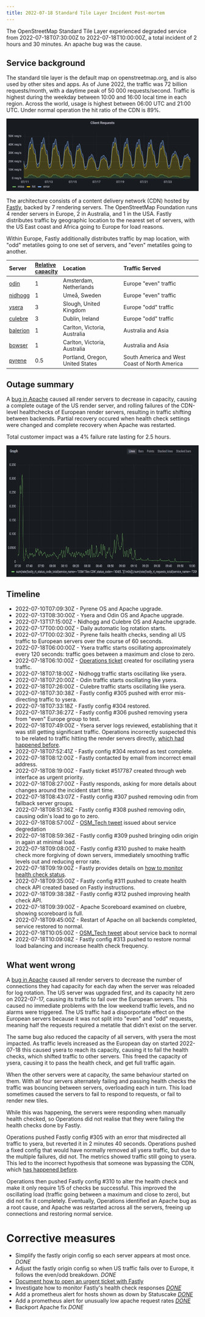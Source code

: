 ```yaml
---
title: 2022-07-18 Standard Tile Layer Incident Post-mortem
---
```


The OpenStreetMap Standard Tile Layer experienced degraded service from 2022-07-18T07:30:00Z to 2022-07-18T10:00:00Z, a total incident of 2 hours and 30 minutes. An apache bug was the cause.

## Service background
The standard tile layer is the default map on openstreetmap.org, and is also used by other sites and apps. As of June 2022, the traffic was 72 billion requests/month, with a daytime peak of 50 000 requests/second. Traffic is highest during the weekday between 10:00 and 16:00 local time in each region. Across the world, usage is highest between 06:00 UTC and 21:00 UTC.  Under normal operation the hit ratio of the CDN is 89%.

![Graph showing weekly traffic cycle](traffic.png)

The architecture consists of a content delivery network (CDN) hosted by [Fastly](https://www.fastly.com/blog/how-openstreetmap-uses-our-modern-cdn-to-push-near-instant-updates-worldwide), backed by 7 rendering servers. The OpenStreetMap Foundation runs 4 render servers in Europe, 2 in Australia, and 1 in the USA. Fastly distributes traffic by geographic location to the nearest set of servers, with the US East coast and Africa going to Europe for load reasons.

Within Europe, Fastly additionally distributes traffic by map location, with "odd" metatiles going to one set of servers, and "even" metatiles going to another.

| Server   | [Relative<br>capacity](https://github.com/openstreetmap/chef/pull/513#issue-1304362286) | Location                        | Traffic Served |
|:--------|:---|:-------------------------------|:--------------|
| [odin](https://hardware.openstreetmap.org/servers/odin.openstreetmap.org/) | 1 | Amsterdam, Netherlands | Europe "even" traffic
| [nidhogg](https://hardware.openstreetmap.org/servers/nidhogg.openstreetmap.org/)  | 1 | Umeå, Sweden | Europe "even" traffic
| [ysera](https://hardware.openstreetmap.org/servers/ysera.openstreetmap.org/)    | 3 | Slough, United Kingdom | Europe "odd" traffic
| [culebre](https://hardware.openstreetmap.org/servers/culebre.openstreetmap.org/)  | 3 | Dublin, Ireland | Europe "odd" traffic
| [balerion](https://hardware.openstreetmap.org/servers/balerion.openstreetmap.org/) | 1 | Carlton, Victoria, Australia | Australia and Asia
| [bowser](https://hardware.openstreetmap.org/servers/bowser.openstreetmap.org/)   | 1 | Carlton, Victoria, Australia | Australia and Asia
| [pyrene](https://hardware.openstreetmap.org/servers/pyrene.openstreetmap.org/)   | 0.5 | Portland, Oregon, United States | South America and West Coast of North America

## Outage summary
A [bug in Apache](https://bz.apache.org/bugzilla/show_bug.cgi?id=66004) caused all render servers to decrease in capacity, causing a complete outage of the US render server, and rolling failures of the CDN-level healthchecks of European render servers, resulting in traffic shifting between backends. Partial recovery occured when health check settings were changed and complete recovery when Apache was restarted.

Total customer impact was a 4% failure rate lasting for 2.5 hours.

<img src="failure-rate.png" alt="Graph showing error rate" width="695" height="345">

## Timeline
* 2022-07-10T07:09:30Z - Pyrene OS and Apache upgrade.
* 2022-07-13T08:30:00Z - Ysera and Odin OS and Apache upgrade.
* 2022-07-13T17:15:00Z - Nidhogg and Culebre OS and Apache upgrade.
* 2022-07-17T00:00:00Z - Daily automatic log rotation starts.
* 2022-07-17T00:02:30Z - Pyrene fails health checks, sending all US traffic to European servers over the course of 60 seconds.
* 2022-07-18T06:00:00Z - Ysera traffic starts oscillating approximately every 120 seconds: traffic goes between a maximum and close to zero.
* 2022-07-18T06:10:00Z - [Operations ticket](https://github.com/openstreetmap/operations/issues/685) created for oscillating ysera traffic.
* 2022-07-18T07:18:00Z - Nidhogg traffic starts oscillating like ysera.
* 2022-07-18T07:20:00Z - Odin traffic starts oscillating like ysera.
* 2022-07-18T07:26:00Z - Culebre traffic starts oscillating like ysera.
* 2022-07-18T07:30:38Z - Fastly config #305 pushed with error mis-directing traffic to ysera.
* 2022-07-18T07:33:18Z - Fastly config #304 restored.
* 2022-07-18T07:36:27Z - Fastly config #306 pushed removing ysera from "even" Europe group to test.
* 2022-07-18T07:49:00Z - Ysera server logs reviewed, establishing that it was still getting significant traffic. Operations incorrectly suspected this to be related to traffic hitting the render servers directly, [which had happened before](https://github.com/openstreetmap/operations/issues/679).
* 2022-07-18T07:52:41Z - Fastly config #304 restored as test complete.
* 2022-07-18T08:12:00Z - Fastly contacted by email from incorrect email address.
* 2022-07-18T08:19:00Z - Fastly ticket #517787 created through web interface as urgent priority.
* 2022-07-18T08:27:00Z - Fastly responds, asking for more details about changes around the incident start time.
* 2022-07-18T08:43:07Z - Fastly config #307 pushed removing odin from fallback server groups.
* 2022-07-18T08:51:36Z - Fastly config #308 pushed removing odin, causing odin's load to go to zero.
* 2022-07-18T08:57:00Z - [OSM_Tech tweet](https://twitter.com/OSM_Tech/status/1548955132011749376) issued about service degredation
* 2022-07-18T08:59:36Z - Fastly config #309 pushed bringing odin origin in again at minimal load.
* 2022-07-18T09:08:00Z - Fastly config #310 pushed to make health check more forgiving of down servers, immediately smoothing traffic levels out and reducing error rate.
* 2022-07-18T09:19:00Z - Fastly provides details on [how to monitor health check status](https://support.fastly.com/hc/en-us/community/posts/360040444872-Monitoring-health-status-from-fastly-health-checks#:~:text=Regarding%20this%20topic%2C%20yes%2C%20we%27re%20aware%20of%20your%20needs%20as%20this%20is%20one%20of%20the%20frequently%20asked%20questions.).
* 2022-07-18T09:35:00Z - Fastly config #311 pushed to create health check API created based on Fastly instructions.
* 2022-07-18T09:38:38Z - Fastly config #312 pushed improving health check API.
* 2022-07-18T09:39:00Z - Apache Scoreboard examined on cluebre, showing scoreboard is full.
* 2022-07-18T09:45:00Z - Restart of Apache on all backends completed, service restored to normal.
* 2022-07-18T10:05:00Z - [OSM_Tech tweet](https://twitter.com/OSM_Tech/status/1548972120184475648) about service back to normal
* 2022-07-18T10:09:08Z - Fastly config #313 pushed to restore normal load balancing and increase health check frequency.

## What went wrong
A [bug in Apache](https://bz.apache.org/bugzilla/show_bug.cgi?id=66004) caused all render servers to decrease the number of connections they had capacity for each day when the server was reloaded for log rotation. The US server was upgraded first, and its capacity hit zero on 2022-07-17, causing its traffic to fail over the European servers. This caused no immediate problems with the low weekend traffic levels, and no alarms were triggered. The US traffic had a disporportate effect on the European servers because it was not split into "even" and "odd" requests, meaning half the requests required a metatile that didn't exist on the server.

The same bug also reduced the capacity of all servers, with ysera the most impacted. As traffic levels increased as the European day on started 2022-07-18 this caused ysera to reach its capacity, causing it to fail the health checks, which shifted traffic to other servers. This freed the capacity of ysera, causing it to pass the health check, and get full traffic again.

When the other servers were at capacity, the same behaviour started on them. With all four servers alternately failing and passing health checks the traffic was bouncing between servers, overloading each in turn. This load sometimes caused the servers to fail to respond to requests, or fail to render new tiles.

While this was happening, the servers were responding when manually health checked, so Operations did not realise that they were failing the health checks done by Fastly.

Operations pushed Fastly config #305 with an error that misdirected all traffic to ysera, but reverted it in 2 minutes 40 seconds. Operations pushed a fixed config that would have normally removed all ysera traffic, but due to the multiple failures, did not. The metrics showed traffic still going to ysera. This led to the incorrect hypothesis that someone was bypassing the CDN, which [has happened before](https://github.com/openstreetmap/operations/issues/679).

Operations then pushed Fastly config #310 to alter the health check and make it only require 1/5 of checks be successful. This improved the oscillating load (traffic going between a maximum and close to zero), but did not fix it completely. Eventually, Operations identified an Apache bug as a root cause, and Apache was restarted across all the servers, freeing up connections and restoring normal service.

# Corrective measures

- Simplify the fastly origin config so each server appears at most once. _DONE_
- Adjust the fastly origin config so when US traffic fails over to Europe, it follows the even/odd breakdown. _DONE_
- [Document how to open an urgent ticket with Fastly](https://github.com/openstreetmap/operations/issues/693)
- Investigate how to monitor Fastly's health check responses [_DONE_](https://github.com/openstreetmap/operations/issues/695)
- Add a prometheus alert for hosts shown as down by Statuscake [_DONE_](https://github.com/openstreetmap/chef/commit/2fb1b5fe069034178b0d1426bba953e7b3a661ad)
- Add a prometheus alert for unusually low apache request rates [_DONE_](https://github.com/openstreetmap/chef/commit/12e55b9a956bcbed90ce4f925ef56e9e1812eda0)
- Backport Apache fix _DONE_
